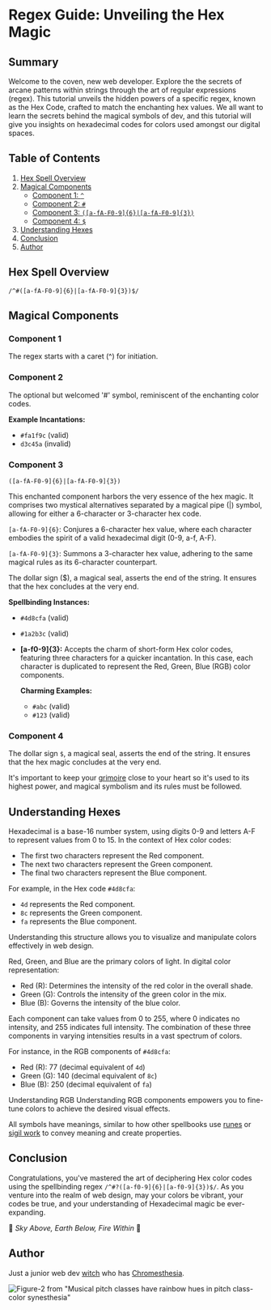 # Regex Guide: Unveiling the Hex Magic

## Summary

Welcome to the coven, new web developer. Explore the the secrets of arcane patterns within strings through the art of regular expressions (regex). This tutorial unveils the hidden powers of a specific regex, known as the Hex Code, crafted to match the enchanting hex values. We all want to learn the secrets behind the magical symbols of dev, and this tutorial will give you insights on hexadecimal codes for colors used amongst our digital spaces.

## Table of Contents

1. [Hex Spell Overview](#hex-spell-overview)
2. [Magical Components](#magical-components)
   - [Component 1: `^`](#component-1)
   - [Component 2: `#`](#component-2)
   - [Component 3: `([a-fA-F0-9]{6}|[a-fA-F0-9]{3})`](#component-3)
   - [Component 4: `$`](#component-4)
3. [Understanding Hexes](#understanding-hexes)
4. [Conclusion](#conclusion)
5. [Author](#author)

## Hex Spell Overview

```regex
/^#([a-fA-F0-9]{6}|[a-fA-F0-9]{3})$/
```

## Magical Components

### Component 1

The regex starts with a caret (^) for initiation.

### Component 2

The optional but welcomed '#' symbol, reminiscent of the enchanting color codes.

**Example Incantations:**

- `#fa1f9c` (valid)
- `d3c45a` (invalid)

### Component 3

```
([a-fA-F0-9]{6}|[a-fA-F0-9]{3})
```

This enchanted component harbors the very essence of the hex magic. It comprises two mystical alternatives separated by a magical pipe (|) symbol, allowing for either a 6-character or 3-character hex code.

`[a-fA-F0-9]{6}`: Conjures a 6-character hex value, where each character embodies the spirit of a valid hexadecimal digit (0-9, a-f, A-F).

`[a-fA-F0-9]{3}`: Summons a 3-character hex value, adhering to the same magical rules as its 6-character counterpart.

The dollar sign ($), a magical seal, asserts the end of the string. It ensures that the hex concludes at the very end.

**Spellbinding Instances:**

- `#4d8cfa` (valid)
- `#1a2b3c` (valid)

- **[a-f0-9]{3}:** Accepts the charm of short-form Hex color codes, featuring three characters for a quicker incantation. In this case, each character is duplicated to represent the Red, Green, Blue (RGB) color components.

  **Charming Examples:**

  - `#abc` (valid)
  - `#123` (valid)

### Component 4

The dollar sign `$`, a magical seal, asserts the end of the string. It ensures that the hex magic concludes at the very end.

It's important to keep your [grimoire](https://libguides.sdsu.edu/c.php?g=905875&p=6686265) close to your heart so it's used to its highest power, and magical symbolism and its rules must be followed.

## Understanding Hexes

Hexadecimal is a base-16 number system, using digits 0-9 and letters A-F to represent values from 0 to 15. In the context of Hex color codes:

- The first two characters represent the Red component.
- The next two characters represent the Green component.
- The final two characters represent the Blue component.

For example, in the Hex code `#4d8cfa`:

- `4d` represents the Red component.
- `8c` represents the Green component.
- `fa` represents the Blue component.

Understanding this structure allows you to visualize and manipulate colors effectively in web design.

Red, Green, and Blue are the primary colors of light. In digital color representation:

- Red (R): Determines the intensity of the red color in the overall shade.
- Green (G): Controls the intensity of the green color in the mix.
- Blue (B): Governs the intensity of the blue color.

Each component can take values from 0 to 255, where 0 indicates no intensity, and 255 indicates full intensity. The combination of these three components in varying intensities results in a vast spectrum of colors.

For instance, in the RGB components of `#4d8cfa`:

- Red (R): 77 (decimal equivalent of `4d`)
- Green (G): 140 (decimal equivalent of `8c`)
- Blue (B): 250 (decimal equivalent of `fa`)

Understanding RGB
Understanding RGB components empowers you to fine-tune colors to achieve the desired visual effects.

All symbols have meanings, similar to how other spellbooks use [runes](https://runicstudies.org/) or [sigil work](https://www.collegeofpsychicstudies.co.uk/enlighten/how-to-make-a-sigil/) to convey meaning and create properties.

## Conclusion

Congratulations, you've mastered the art of deciphering Hex color codes using the spellbinding regex `/^#?([a-f0-9]{6}|[a-f0-9]{3})$/`. As you venture into the realm of web design, may your colors be vibrant, your codes be true, and your understanding of Hexadecimal magic be ever-expanding.

🔮 _Sky Above, Earth Below, Fire Within_ 🔮

## Author

Just a junior web dev [witch](https://github.com/Jessmica11) who has [Chromesthesia](https://pubmed.ncbi.nlm.nih.gov/29259260/).

![Figure-2 from "Musical pitch classes have rainbow hues in pitch class-color synesthesia"](https://media.springernature.com/full/springer-static/image/art%3A10.1038%2Fs41598-017-18150-y/MediaObjects/41598_2017_18150_Fig2_HTML.jpg?as=webp)
